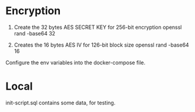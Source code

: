 # Encryption

1. Create the 32 bytes AES SECRET KEY for 256-bit encryption
openssl rand -base64 32

2. Creates the 16 bytes AES IV for 126-bit block size
openssl rand -base64 16

Configure the env variables into the docker-compose file.

# Local

init-script.sql contains some data, for testing.